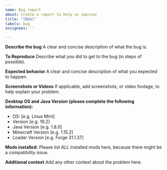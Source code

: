 ```yaml
---
name: Bug report
about: Create a report to help us improve
title: "[BUG]"
labels: bug
assignees: ''

---
```


**Describe the bug**
A clear and concise description of what the bug is.

**To Reproduce**
Describe what you did to get to the bug (in steps of possible).

**Expected behavior**
A clear and concise description of what you expected to happen.

**Screenshots or Videos**
If applicable, add screenshots, or video footage, to help explain your problem.

**Desktop OS and Java Version (please complete the following information):**
 - OS: [e.g. Linux Mint]
 - Version [e.g. 19.2]
 - Java Version [e.g. 1.8.0]
 - Minecraft Version [e.g. 1.15.2]
 - Loader Version [e.g. Forge 31.1.37]

**Mods installed:**
Please list *ALL* installed mods here, because there might be a compatibility issue.

**Additional context**
Add any other context about the problem here.
